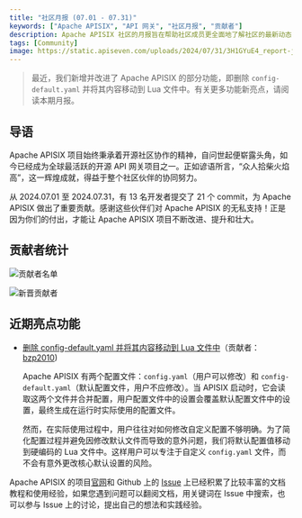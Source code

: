 ```yaml
---
title: "社区月报 (07.01 - 07.31)"
keywords: ["Apache APISIX", "API 网关", "社区月报", "贡献者"]
description: Apache APISIX 社区的月报旨在帮助社区成员更全面地了解社区的最新动态，方便大家参与到 Apache APISIX 社区中来。
tags: [Community]
image: https://static.apiseven.com/uploads/2024/07/31/3H1GYuE4_report-july-cn.png
---
```

> 最近，我们新增并改进了 Apache APISIX 的部分功能，即删除 `config-default.yaml` 并将其内容移动到 Lua 文件中。有关更多功能新亮点，请阅读本期月报。
<!--truncate-->

## 导语

Apache APISIX 项目始终秉承着开源社区协作的精神，自问世起便崭露头角，如今已经成为全球最活跃的开源 API 网关项目之一。正如谚语所言，“众人拾柴火焰高”，这一辉煌成就，得益于整个社区伙伴的协同努力。

从 2024.07.01 至 2024.07.31，有 13 名开发者提交了 21 个 commit，为 Apache APISIX 做出了重要贡献。感谢这些伙伴们对 Apache APISIX 的无私支持！正是因为你们的付出，才能让 Apache APISIX 项目不断改进、提升和壮大。

## 贡献者统计

![贡献者名单](https://static.apiseven.com/uploads/2024/07/31/Uk3y8OVm_july-contributors.png)

![新晋贡献者](https://static.apiseven.com/uploads/2024/07/31/x59QmPpL_new-contributors-july.png)

## 近期亮点功能

- [删除 config-default.yaml 并将其内容移动到 Lua 文件中](https://github.com/apache/apisix/pull/11343)（贡献者：[bzp2010](https://github.com/bzp2010))
  
  Apache APISIX 有两个配置文件：`config.yaml`（用户可以修改）和 `config-default.yaml`（默认配置文件，用户不应修改）。当 APISIX 启动时，它会读取这两个文件并合并配置，用户配置文件中的设置会覆盖默认配置文件中的设置，最终生成在运行时实际使用的配置文件。

  然而，在实际使用过程中，用户往往对如何修改自定义配置不够明确。为了简化配置过程并避免因修改默认文件而导致的意外问题，我们将默认配置值移动到硬编码的 Lua 文件中。这样用户可以专注于自定义 `config.yaml` 文件，而不会有意外更改核心默认设置的风险。

Apache APISIX 的项目[官网](https://apisix.apache.org/zh/)和 Github 上的 [Issue](https://github.com/apache/apisix/issues) 上已经积累了比较丰富的文档教程和使用经验，如果您遇到问题可以翻阅文档，用关键词在 Issue 中搜索，也可以参与 Issue 上的讨论，提出自己的想法和实践经验。
